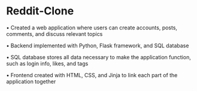 # Reddit-Clone
• Created a web application where users can create accounts, posts, comments, and discuss relevant topics

• Backend implemented with Python, Flask framework, and SQL database

• SQL database stores all data necessary to make the application function, such as login info, likes, and tags

• Frontend created with HTML, CSS, and Jinja to link each part of the application together
